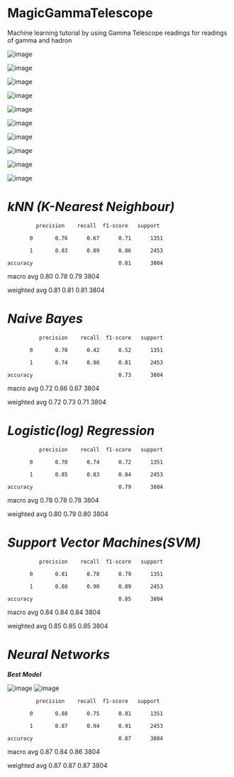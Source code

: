 # MagicGammaTelescope
Machine learning tutorial by using Gamma Telescope readings for readings of gamma and hadron

![image](https://github.com/pranjalsinha1205/MagicGammaTelescope/assets/112460531/3f45707a-d936-4b69-9538-71e82695ab45)

![image](https://github.com/pranjalsinha1205/MagicGammaTelescope/assets/112460531/bf3c8dee-a049-426d-9c22-3a44dc059d6a)

![image](https://github.com/pranjalsinha1205/MagicGammaTelescope/assets/112460531/3b61c2f3-b8d6-42cd-884c-89170924de9b)

![image](https://github.com/pranjalsinha1205/MagicGammaTelescope/assets/112460531/748bc73a-f3fa-4038-8fc1-fe7cff367f1f)

![image](https://github.com/pranjalsinha1205/MagicGammaTelescope/assets/112460531/0cf1e052-1dfa-4645-a328-f156931ae49d)

![image](https://github.com/pranjalsinha1205/MagicGammaTelescope/assets/112460531/bf67c673-0f09-4dc7-af21-025bce8c05b1)

![image](https://github.com/pranjalsinha1205/MagicGammaTelescope/assets/112460531/45bfb1b3-66e7-47b3-9464-b0c85670e353)

![image](https://github.com/pranjalsinha1205/MagicGammaTelescope/assets/112460531/247ae2c9-7301-45c9-9b13-6648100bbbce)

![image](https://github.com/pranjalsinha1205/MagicGammaTelescope/assets/112460531/812ab9c3-5c8c-456e-8ee1-4545cdce2354)

![image](https://github.com/pranjalsinha1205/MagicGammaTelescope/assets/112460531/659d1f1b-3c75-4e02-b245-29f3a0418e36)


# ***kNN (K-Nearest Neighbour)***

             precision    recall  f1-score   support

           0       0.76      0.67      0.71      1351
           
           1       0.83      0.89      0.86      2453

    accuracy                           0.81      3804
    
   macro avg       0.80      0.78      0.79      3804
   
weighted avg       0.81      0.81      0.81      3804


# ***Naive Bayes***

              precision    recall  f1-score   support

           0       0.70      0.42      0.52      1351
           
           1       0.74      0.90      0.81      2453

    accuracy                           0.73      3804
    
   macro avg       0.72      0.66      0.67      3804
   
weighted avg       0.72      0.73      0.71      3804


# ***Logistic(log) Regression***

              precision    recall  f1-score   support

           0       0.70      0.74      0.72      1351
           
           1       0.85      0.83      0.84      2453

    accuracy                           0.79      3804
    
   macro avg       0.78      0.78      0.78      3804
   
weighted avg       0.80      0.79      0.80      3804


# ***Support Vector Machines(SVM)***

              precision    recall  f1-score   support

           0       0.81      0.78      0.79      1351
           
           1       0.88      0.90      0.89      2453

    accuracy                           0.85      3804
    
   macro avg       0.84      0.84      0.84      3804
   
weighted avg       0.85      0.85      0.85      3804


# ***Neural Networks***

***Best Model***

![image](https://github.com/pranjalsinha1205/MagicGammaTelescope/assets/112460531/89e9b74f-47d7-48c3-851b-8bea507e0c85)
![image](https://github.com/pranjalsinha1205/MagicGammaTelescope/assets/112460531/3fd7d7bb-2ba9-4c2a-9c3c-66e80d813b00)


             precision    recall  f1-score   support

           0       0.88      0.75      0.81      1351
           
           1       0.87      0.94      0.91      2453

    accuracy                           0.87      3804
    
   macro avg       0.87      0.84      0.86      3804
   
weighted avg       0.87      0.87      0.87      3804
